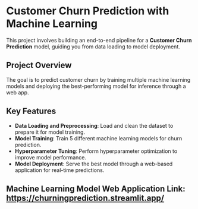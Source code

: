 # Customer Churn Prediction with Machine Learning

This project involves building an end-to-end pipeline for a **Customer Churn Prediction** model, guiding you from data loading to model deployment.

## Project Overview

The goal is to predict customer churn by training multiple machine learning models and deploying the best-performing model for inference through a web app.

## Key Features

- **Data Loading and Preprocessing**: Load and clean the dataset to prepare it for model training.
- **Model Training**: Train 5 different machine learning models for churn prediction.
- **Hyperparameter Tuning**: Perform hyperparameter optimization to improve model performance.
- **Model Deployment**: Serve the best model through a web-based application for real-time predictions.

## Machine Learning Model Web Application Link: https://churningprediction.streamlit.app/ 
